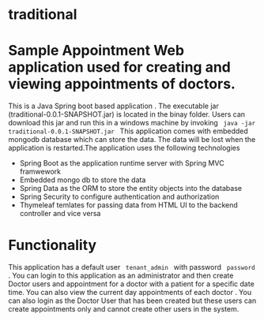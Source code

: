 # traditional
#  Sample Appointment Web application used for creating and viewing appointments of doctors.
This is a Java Spring boot based application . The executable jar (traditional-0.0.1-SNAPSHOT.jar) is located in the binay folder. Users can download this jar and run this in a windows machine by invoking 
<code> java -jar traditional-0.0.1-SNAPSHOT.jar </code> 
 This application comes with embedded mongodb database which can store the data. The data will be lost when the application is restarted.The application uses the following technologies
 <ul>
  <li> Spring Boot as the application runtime server with Spring MVC framwework</li>
   <li> Embedded mongo db to store the data</li>
  <li> Spring Data as the ORM to store the entity objects into the database </li>
  <li> Spring Security to configure authentication and authorization </li>
  <li> Thymeleaf temlates for passing data from HTML UI to the backend controller and vice versa </li>
  </ul>
  
  # Functionality
  This application has a default user <code> tenant_admin </code> with password <code> password </code> . You can login to this application as an administrator and then create Doctor users and appointment for a doctor with a patient for a specific date time. You can also view the current day appointments of each doctor . You can also login as the Doctor User that has been created but these users can create appointments only and cannot create other users in the system.
